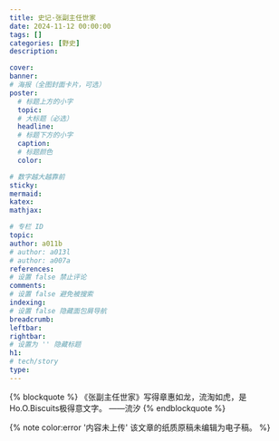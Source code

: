 ```yaml
---
title: 史记·张副主任世家
date: 2024-11-12 00:00:00
tags: []
categories: [野史]
description: 

cover: 
banner:
# 海报（全图封面卡片，可选）
poster:
  # 标题上方的小字
  topic:
  # 大标题（必选）
  headline:
  # 标题下方的小字
  caption:
  # 标题颜色
  color:

# 数字越大越靠前
sticky:
mermaid:
katex: 
mathjax: 

# 专栏 ID
topic: 
author: a011b
# author: a013l
# author: a007a
references:
# 设置 false 禁止评论
comments: 
# 设置 false 避免被搜索
indexing: 
# 设置 false 隐藏面包屑导航
breadcrumb: 
leftbar: 
rightbar:
# 设置为 '' 隐藏标题
h1: 
# tech/story
type: 
---
```


{% blockquote %}
《张副主任世家》写得章惠如龙，流淘如虎，是Ho.O.Biscuits极得意文字。
——流汐
{% endblockquote %}

{% note color:error '内容未上传' 该文章的纸质原稿未编辑为电子稿。 %}